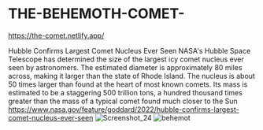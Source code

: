 # THE-BEHEMOTH-COMET-

https://the-comet.netlify.app/


Hubble Confirms Largest Comet Nucleus Ever Seen
NASA's Hubble Space Telescope has determined the size of the largest icy comet nucleus ever seen by astronomers. The estimated diameter is approximately 80 miles across, making it larger than the state of Rhode Island. The nucleus is about 50 times larger than found at the heart of most known comets. Its mass is estimated to be a staggering 500 trillion tons, a hundred thousand times greater than the mass of a typical comet found much closer to the Sun
https://www.nasa.gov/feature/goddard/2022/hubble-confirms-largest-comet-nucleus-ever-seen
![Screenshot_24](https://user-images.githubusercontent.com/106212780/205203690-0d8dcf59-ea1d-4267-a3d7-ff2f593ca14e.png)
![behemot](https://user-images.githubusercontent.com/106212780/205203703-16a5de3e-0eb6-479e-829a-cca9991e901f.png)

